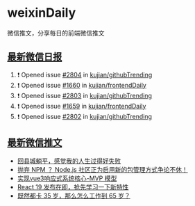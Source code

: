 # weixinDaily
微信推文，分享每日的前端微信推文

## [最新微信日报](https://github.com/kujian/weixinDaily/issues)

<!--START_SECTION:activity-->
1. ❗ Opened issue [#2804](https://github.com/kujian/githubTrending/issues/2804) in [kujian/githubTrending](https://github.com/kujian/githubTrending)
2. ❗ Opened issue [#1660](https://github.com/kujian/frontendDaily/issues/1660) in [kujian/frontendDaily](https://github.com/kujian/frontendDaily)
3. ❗ Opened issue [#2803](https://github.com/kujian/githubTrending/issues/2803) in [kujian/githubTrending](https://github.com/kujian/githubTrending)
4. ❗ Opened issue [#1659](https://github.com/kujian/frontendDaily/issues/1659) in [kujian/frontendDaily](https://github.com/kujian/frontendDaily)
5. ❗ Opened issue [#2802](https://github.com/kujian/githubTrending/issues/2802) in [kujian/githubTrending](https://github.com/kujian/githubTrending)
<!--END_SECTION:activity-->


## [最新微信推文](https://weixin.qdkfweb.cn/)

<!-- BLOG-POST-LIST:START -->
- [回县城躺平，感觉我的人生过得好失败](https://weixin.qdkfweb.cn/41143.html)
- [抛弃 NPM ？ Node.js 社区正为启用新的包管理方式争论不休！](https://weixin.qdkfweb.cn/41117.html)
- [实现vue3响应式系统核心-MVP 模型](https://weixin.qdkfweb.cn/41146.html)
- [React 19 发布在即，抢先学习一下新特性](https://weixin.qdkfweb.cn/41111.html)
- [既然都卡 35 岁，那么怎么工作到 65 岁？](https://weixin.qdkfweb.cn/41109.html)
<!-- BLOG-POST-LIST:END -->